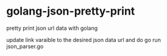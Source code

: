 # golang-json-pretty-print
pretty print json url data with golang

update link varaible to the desired json data url and do go run json_parser.go
